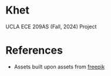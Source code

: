 # Khet
UCLA ECE 209AS (Fall, 2024) Project

# References

- Assets built upon assets from [freepik](https://www.freepik.com/free-vector/egyptian-gods-symbols-collection-with-flat-design_2672392.htm#fromView=search&page=1&position=2&uuid=43af8f3c-a1a7-4575-9787-60d4c051473c)
